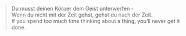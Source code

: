 >Du musst deinen Körper dem Geist unterwerfen -   
>Wenn du nicht mit der Zeit gehst, gehst du nach der Zeit.   
>If you spend too much time thinking about a thing, you’ll never get it done.   
